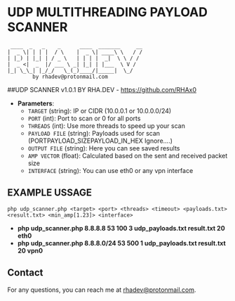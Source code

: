 # UDP MULTITHREADING PAYLOAD SCANNER

```
 ____  _   _    _      ____  _______     __
|  _ \| | | |  / \    |  _ \| ____\ \   / /
| |_) | |_| | / _ \   | | | |  _|  \ \ / / 
|  _ <|  _  |/ ___ \ _| |_| | |___  \ V /  
|_| \_\_| |_/_/   \_(_)____/|_____|  \_/ 
        by rhadev@protonmail.com              	
```

##UDP SCANNER v1.0.1 BY RHA.DEV - https://github.com/RHAx0

- **Parameters**:
  - `TARGET` (string): IP or CIDR (10.0.0.1 or 10.0.0.0/24)
  - `PORT` (int): Port to scan or 0 for all ports
  - `THREADS` (int): Use more threads to speed up your scan
  - `PAYLOAD FILE` (string): Payloads used for scan (PORT<space>PAYLOAD_SIZE<space>PAYLOAD_IN_HEX<space> Ignore....)
  - `OUTPUT FILE` (string): Here you can see saved results
  - `AMP VECTOR` (float): Calculated based on the sent and received packet size
  - `INTERFACE` (string): You can use eth0 or any vpn interface
  

## EXAMPLE USSAGE
```php udp_scanner.php <target> <port> <threads> <timeout> <payloads.txt> <result.txt> <min_amp[1.23]> <interface>```
- **php udp_scanner.php 8.8.8.8 53 100 3 udp_payloads.txt result.txt 20 eth0**
- **php udp_scanner.php 8.8.8.0/24 53 500 1 udp_payloads.txt result.txt 20 vpn0**


## Contact
For any questions, you can reach me at [rhadev@protonmail.com](mailto:rhadev@protonmail.com).
